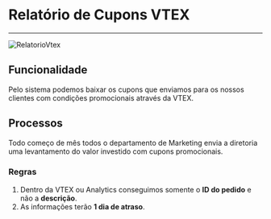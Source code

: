 # Relatório de Cupons VTEX

---
![RelatorioVtex](http://developers.connectparts.com.br/imagens/mktRelatorioVtex.png)

## Funcionalidade

Pelo sistema podemos baixar os cupons que enviamos para os nossos clientes com condições promocionais através da VTEX.


## Processos

Todo começo de mês todos o departamento de Marketing envia a diretoria uma levantamento do valor investido com cupons promocionais. 

### Regras

1. Dentro da VTEX ou Analytics conseguimos somente o **ID do pedido** e não a **descrição**.
2. As informações terão **1 dia de atraso**.